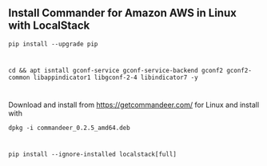 ## Install Commander for Amazon AWS in Linux with LocalStack

```ShellSession
pip install --upgrade pip
```
#
```ShellSession
cd && apt isntall gconf-service gconf-service-backend gconf2 gconf2-common libappindicator1 libgconf-2-4 libindicator7 -y
```
#
Download and install from https://getcommandeer.com/ for Linux and install with

```ShellSession
dpkg -i commandeer_0.2.5_amd64.deb
```
#
```ShellSession
pip install --ignore-installed localstack[full]
```
